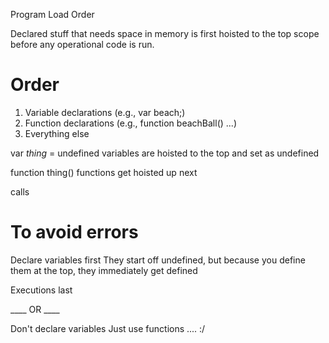 Program Load Order

Declared stuff that needs space in memory is first hoisted to the top scope before any operational code is run.

# Order
1) Variable declarations (e.g., var beach;)
2) Function declarations (e.g., function beachBall() ...)
3) Everything else

var _thing_ = undefined
  variables are hoisted to the top and set as undefined

function thing()
  functions get hoisted up next

calls

# To avoid errors
Declare variables first
  They start off undefined, but because you define them at the top, they immediately get defined

Executions last

____ OR ____

Don't declare variables
Just use functions
.... :/
